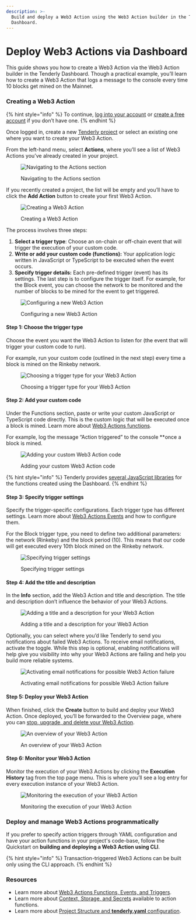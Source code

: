 ```yaml
---
description: >-
  Build and deploy a Web3 Action using the Web3 Action builder in the Tenderly
  Dashboard.
---
```


# Deploy Web3 Actions via Dashboard

This guide shows you how to create a Web3 Action via the Web3 Action builder in the Tenderly Dashboard. Though a practical example, you’ll learn how to create a Web3 Action that logs a message to the console every time 10 blocks get mined on the Mainnet.

### Creating a Web3 Action

{% hint style="info" %}
To continue, [log into your account](https://dashboard.tenderly.co/) or [create a free account](https://dashboard.tenderly.co/register) if you don’t have one.
{% endhint %}

Once logged in, create a new [Tenderly project](https://docs.tenderly.co/projects) or select an existing one where you want to create your Web3 Action.

From the left-hand menu, select **Actions**, where you’ll see a list of Web3 Actions you’ve already created in your project.

<figure><img src="../../.gitbook/assets/Screenshot_2022-08-04_at_08.56.24.png" alt="Navigating to the Actions section"><figcaption><p>Navigating to the Actions section</p></figcaption></figure>

If you recently created a project, the list will be empty and you’ll have to click the **Add Action** button to create your first Web3 Action.

<figure><img src="../../.gitbook/assets/Screenshot_2022-08-04_at_08.57.39.png" alt="Creating a Web3 Action"><figcaption><p>Creating a Web3 Action</p></figcaption></figure>

The process involves three steps:

1. **Select a trigger type**: Choose an on-chain or off-chain event that will trigger the execution of your custom code.
2. **Write or add your custom code (functions):** Your application logic written in JavaScript or TypeScript to be executed when the event occurs.
3. **Specify trigger details:** Each pre-defined trigger (event) has its settings. The last step is to configure the trigger itself. For example, for the Block event, you can choose the network to be monitored and the number of blocks to be mined for the event to get triggered.

<figure><img src="../../.gitbook/assets/Screenshot_2022-08-04_at_08.59.31.png" alt="Configuring a new Web3 Action"><figcaption><p>Configuring a new Web3 Action</p></figcaption></figure>

#### **Step 1: Choose the trigger type**

Choose the event you want the Web3 Action to listen for (the event that will trigger your custom code to run).&#x20;

For example, run your custom code (outlined in the next step) every time a block is mined on the Rinkeby network.

<figure><img src="../../.gitbook/assets/Screenshot_2022-08-04_at_09.02.50.png" alt="Choosing a trigger type for your Web3 Action"><figcaption><p>Choosing a trigger type for your Web3 Action</p></figcaption></figure>

#### **Step 2: Add your custom code**

Under the Functions section, paste or write your custom JavaScript or TypeScript code directly. This is the custom logic that will be executed once a block is mined. Learn more about [Web3 Actions functions](../reference/action-functions-events-and-triggers.md#action-functions).

For example, log the message “Action triggered” to the console \*\*once a block is mined.

<figure><img src="../../.gitbook/assets/Screenshot_2022-08-04_at_09.06.10.png" alt="Adding your custom Web3 Action code"><figcaption><p>Adding your custom Web3 Action code</p></figcaption></figure>

{% hint style="info" %}
Tenderly provides [several JavaScript libraries](../reference/action-functions-events-and-triggers.md#available-libraries-for-dashboard-based-actions) for the functions created using the Dashboard.&#x20;
{% endhint %}

#### **Step 3:** Specify trigger settings

Specify the trigger-specific configurations. Each trigger type has different settings. Learn more about [Web3 Actions Events](../reference/action-functions-events-and-triggers.md#external-events-and-trigger-types) and how to configure them.

For the Block trigger type, you need to define two additional parameters: the network (Rinkeby) and the block period (10). This means that our code will get executed every 10th block mined on the Rinkeby network.

<figure><img src="../../.gitbook/assets/Screenshot_2022-08-04_at_09.14.31.png" alt="Specifying trigger settings"><figcaption><p>Specifying trigger settings</p></figcaption></figure>

#### Step 4: Add the title and description

In the **Info** section, add the Web3 Action and title and description. The title and description don’t influence the behavior of your Web3 Actions.

<figure><img src="../../.gitbook/assets/Screenshot_2022-08-04_at_09.15.57.png" alt="Adding a title and a description for your Web3 Action"><figcaption><p>Adding a title and a description for your Web3 Action</p></figcaption></figure>

Optionally, you can select where you’d like Tenderly to send you notifications about failed Web3 Actions. To receive email notifications, activate the toggle. While this step is optional, enabling notifications will help give you visibility into why your Web3 Actions are failing and help you build more reliable systems.

<figure><img src="../../.gitbook/assets/Screenshot_2022-08-04_at_09.22.06.png" alt="Activating email notifications for possible Web3 Action failure "><figcaption><p>Activating email notifications for possible Web3 Action failure </p></figcaption></figure>

#### Step 5: Deploy your Web3 Action

When finished, click the **Create** button to build and deploy your Web3 Action. Once deployed, you’ll be forwarded to the Overview page, where you can [stop, upgrade, and delete your Web3 Action](../reference/stopping-upgrading-and-manually-running-web3-actions.md).

<figure><img src="../../.gitbook/assets/Screenshot_2022-08-04_at_09.24.49.png" alt="An overview of your Web3 Action"><figcaption><p>An overview of your Web3 Action</p></figcaption></figure>

#### Step 6: Monitor your Web3 Action

Monitor the execution of your Web3 Actions by clicking the **Execution History** tag from the top page menu. This is where you’ll see a log entry for every execution instance of your Web3 Action.

<figure><img src="../../.gitbook/assets/Screenshot_2022-08-04_at_09.26.30.png" alt="Monitoring the execution of your Web3 Action"><figcaption><p>Monitoring the execution of your Web3 Action</p></figcaption></figure>

### Deploy and manage Web3 Actions programmatically

If you prefer to specify action triggers through YAML configuration and have your action functions in your project's code-base, follow the Quickstart on **building and deploying a Web3 Action using CLI**.

{% hint style="info" %}
Transaction-triggered Web3 Actions can be built only using the CLI approach.
{% endhint %}

### Resources

* Learn more about [Web3 Actions Functions, Events, and Triggers](../reference/action-functions-events-and-triggers.md).
* Learn more about [Context, Storage, and Secrets](../reference/context-storage-and-secrets.md) available to action functions.
* Learn more about [Project Structure and **tenderly.yaml** configuration](../reference/project-structure.md).
